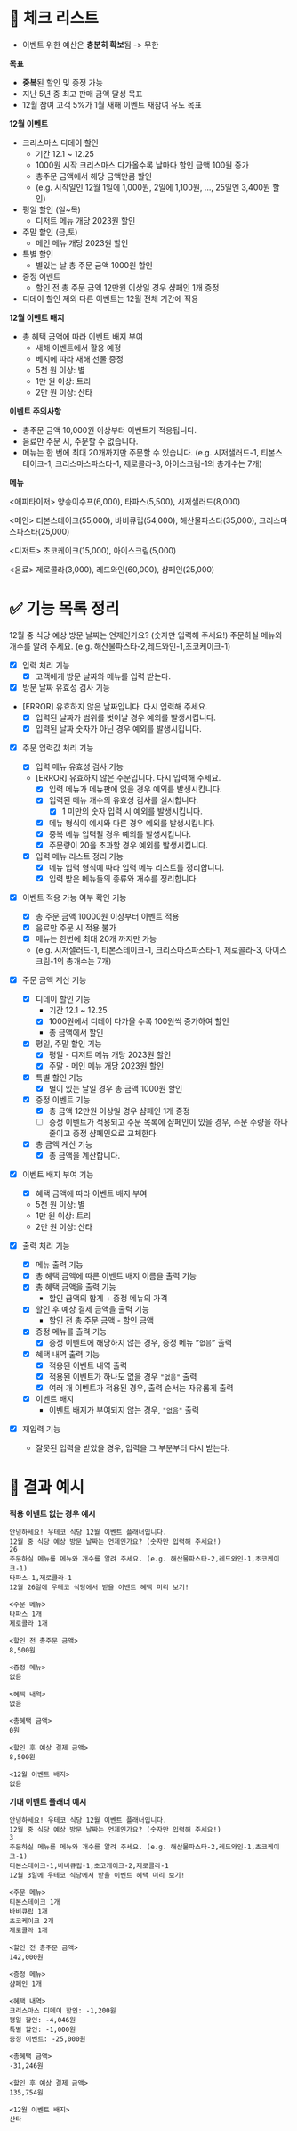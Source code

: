 # **🤔 체크 리스트**

- 이벤트 위한 예산은 **충분히 확보**됨 -> 무한

**목표**

- **중복**된 할인 및 증정 가능
- 지난 5년 중 최고 판매 금액 달성 목표
- 12월 참여 고객 5%가 1월 새해 이벤트 재참여 유도 목표

**12월 이벤트**

- 크리스마스 디데이 할인
    - 기간 12.1 ~ 12.25
    - 1000원 시작 크리스마스 다가올수록 날마다 할인 금액 100원 증가
    - 총주문 금액에서 해당 금액만큼 할인
    - (e.g. 시작일인 12월 1일에 1,000원, 2일에 1,100원, ..., 25일엔 3,400원 할인)
- 평일 할인 (일~목)
    - 디저트 메뉴 개당 2023원 할인
- 주말 할인 (금,토)
    - 메인 메뉴 개당 2023원 할인
- 특별 할인
    - 별있는 날 총 주문 금액 1000원 할인
- 증정 이벤트
    - 할인 전 총 주문 금액 12만원 이상일 경우 샴페인 1개 증정
- 디데이 할인 제외 다른 이벤트는 12월 전체 기간에 적용

**12월 이벤트 배지**

- 총 혜택 금액에 따라 이벤트 배지 부여
    - 새해 이벤트에서 활용 예정
    - 베지에 따라 새해 선물 증정
    - 5천 원 이상: 별
    - 1만 원 이상: 트리
    - 2만 원 이상: 산타

**이벤트 주의사항**

- 총주문 금액 10,000원 이상부터 이벤트가 적용됩니다.
- 음료만 주문 시, 주문할 수 없습니다.
- 메뉴는 한 번에 최대 20개까지만 주문할 수 있습니다.
  (e.g. 시저샐러드-1, 티본스테이크-1, 크리스마스파스타-1, 제로콜라-3, 아이스크림-1의 총개수는 7개)

**메뉴**

<애피타이저>
양송이수프(6,000), 타파스(5,500), 시저샐러드(8,000)

<메인>
티본스테이크(55,000), 바비큐립(54,000), 해산물파스타(35,000), 크리스마스파스타(25,000)

<디저트>
초코케이크(15,000), 아이스크림(5,000)

<음료>
제로콜라(3,000), 레드와인(60,000), 샴페인(25,000)

# **✅ 기능 목록 정리**

12월 중 식당 예상 방문 날짜는 언제인가요? (숫자만 입력해 주세요!)
주문하실 메뉴와 개수를 알려 주세요. (e.g. 해산물파스타-2,레드와인-1,초코케이크-1)

- [x]  입력 처리 기능
    - [x]  고객에게 방문 날짜와 메뉴를 입력 받는다.

- [x]  방문 날짜 유효성 검사 기능
- [ERROR] 유효하지 않은 날짜입니다. 다시 입력해 주세요.
    - [x]  입력된 날짜가 범위를 벗어날 경우 예외를 발생시킵니다.
    - [x]  입력된 날짜 숫자가 아닌 경우 예외를 발생시킵니다.

- [x] 주문 입력값 처리 기능
    - [x] 입력 메뉴 유효성 검사 기능
    - [ERROR] 유효하지 않은 주문입니다. 다시 입력해 주세요.
        - [x]  입력 메뉴가 메뉴판에 없을 경우 예외를 발생시킵니다.
        - [x]  입력된 메뉴 개수의 유효성 검사를 실시합니다.
            - [x]  1 미만의 숫자 입력 시 예외를 발생시킵니다.
        - [x]  메뉴 형식이 예시와 다른 경우 예외를 발생시킵니다.
        - [x]  중복 메뉴 입력될 경우 예외를 발생시킵니다.
        - [x]  주문량이 20을 초과할 경우 예외를 발생시킵니다.
    - [x] 입력 메뉴 리스트 정리 기능
        - [x] 메뉴 입력 형식에 따라 입력 메뉴 리스트를 정리합니다.
        - [x] 입력 받은 메뉴들의 종류와 개수를 정리합니다.

- [x]  이벤트 적용 가능 여부 확인 기능
    - [x]  총 주문 금액 10000원 이상부터 이벤트 적용
    - [x]  음료만 주문 시 적용 불가
    - [x]  메뉴는 한번에 최대 20개 까지만 가능
    - (e.g. 시저샐러드-1, 티본스테이크-1, 크리스마스파스타-1, 제로콜라-3, 아이스크림-1의 총개수는 7개)
- [x]  주문 금액 계산 기능
    - [x]  디데이 할인 기능
        - 기간 12.1 ~ 12.25
        - [x]  1000원에서 디데이 다가올 수록 100원씩 증가하여 할인
        - 총 금액에서 할인
    - [x]  평일, 주말 할인 기능
        - [x]  평일 - 디저트 메뉴 개당 2023원 할인
        - [x]  주말 - 메인 메뉴 개당 2023원 할인
    - [x]  특별 할인 기능
        - [x]  별이 있는 날일 경우 총 금액 1000원 할인
    - [x]  증정 이벤트 기능
        - [x]  총 금액 12만원 이상일 경우 샴페인 1개 증정
        - [ ]  증정 이벤트가 적용되고 주문 목록에 샴페인이 있을 경우, 주문 수량을 하나 줄이고 증정 샴페인으로 교체한다.
    - [x]  총 금액 계산 기능
        - [x]  총 금액을 계산합니다.
- [x]  이벤트 배지 부여 기능
    - [x]  혜택 금액에 따라 이벤트 배지 부여
    - 5천 원 이상: 별
    - 1만 원 이상: 트리
    - 2만 원 이상: 산타

- [x]  출력 처리 기능
    - [x]  메뉴 출력 기능
    - [x]  총 혜택 금액에 따른 이벤트 배지 이름을 출력 기능
    - [x]  총 혜택 금액을 출력 기능
        - 할인 금액의 합계 + 증정 메뉴의 가격
    - [x]  할인 후 예상 결제 금액을 출력 기능
        - 할인 전 총 주문 금액 - 할인 금액
    - [x]  증정 메뉴를 출력 기능
        - [x]  증정 이벤트에 해당하지 않는 경우, 증정 메뉴 `”없음”` 출력
    - [x]  혜택 내역 출력 기능
        - [x]  적용된 이벤트 내역 출력
        - [x]  적용된 이벤트가 하나도 없을 경우 `"없음"` 출력
        - [x]  여러 개 이벤트가 적용된 경우, 출력 순서는 자유롭게 출력
    - [x]  이벤트 배지
        - 이벤트 배지가 부여되지 않는 경우, `"없음"` 출력
- [x] 재입력 기능
    - 잘못된 입력을 받았을 경우, 입력을 그 부분부터 다시 받는다.

# 🎯 결과 예시

**적용 이벤트 없는 경우 예시**

```
안녕하세요! 우테코 식당 12월 이벤트 플래너입니다.
12월 중 식당 예상 방문 날짜는 언제인가요? (숫자만 입력해 주세요!)
26
주문하실 메뉴를 메뉴와 개수를 알려 주세요. (e.g. 해산물파스타-2,레드와인-1,초코케이크-1)
타파스-1,제로콜라-1
12월 26일에 우테코 식당에서 받을 이벤트 혜택 미리 보기!

<주문 메뉴>
타파스 1개
제로콜라 1개

<할인 전 총주문 금액>
8,500원

<증정 메뉴>
없음

<혜택 내역>
없음

<총혜택 금액>
0원

<할인 후 예상 결제 금액>
8,500원

<12월 이벤트 배지>
없음

```

**기대 이벤트 플래너 예시**

```
안녕하세요! 우테코 식당 12월 이벤트 플래너입니다.
12월 중 식당 예상 방문 날짜는 언제인가요? (숫자만 입력해 주세요!)
3
주문하실 메뉴를 메뉴와 개수를 알려 주세요. (e.g. 해산물파스타-2,레드와인-1,초코케이크-1)
티본스테이크-1,바비큐립-1,초코케이크-2,제로콜라-1
12월 3일에 우테코 식당에서 받을 이벤트 혜택 미리 보기!

<주문 메뉴>
티본스테이크 1개
바비큐립 1개
초코케이크 2개
제로콜라 1개

<할인 전 총주문 금액>
142,000원

<증정 메뉴>
샴페인 1개

<혜택 내역>
크리스마스 디데이 할인: -1,200원
평일 할인: -4,046원
특별 할인: -1,000원
증정 이벤트: -25,000원

<총혜택 금액>
-31,246원

<할인 후 예상 결제 금액>
135,754원

<12월 이벤트 배지>
산타

```